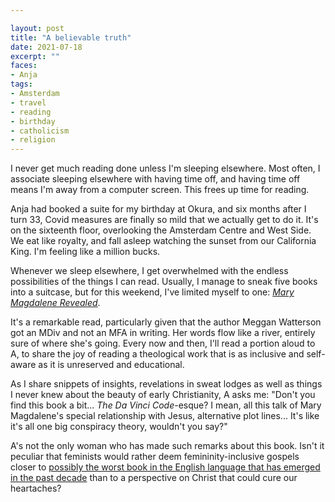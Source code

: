 ```yaml
---

layout: post
title: "A believable truth"
date: 2021-07-18 
excerpt: ""
faces: 
- Anja
tags:
- Amsterdam
- travel
- reading
- birthday
- catholicism
- religion
---
```

I never get much reading done unless I'm sleeping elsewhere. Most often, I associate sleeping elsewhere with having time off, and having time off means I'm away from a computer screen. This frees up time for reading.

Anja had booked a suite for my birthday at Okura, and six months after I turn 33, Covid measures are finally so mild that we actually get to do it. It's on the sixteenth floor, overlooking the Amsterdam Centre and West Side. We eat like royalty, and fall asleep watching the sunset from our California King. I'm feeling like a million bucks.

Whenever we sleep elsewhere, I get overwhelmed with the endless possibilities of the things I can read. Usually, I manage to sneak five books into a suitcase, but for this weekend, I've limited myself to one: _[Mary Magdalene Revealed](https://www.goodreads.com/en/book/show/42452986)_.

It's a remarkable read, particularly given that the author Meggan Watterson got an MDiv and not an MFA in writing. Her words flow like a river, entirely sure of where she's going. Every now and then, I'll read a portion aloud to A, to share the joy of reading a theological work that is as inclusive and self-aware as it is unreserved and educational.

As I share snippets of insights, revelations in sweat lodges as well as things I never knew about the beauty of early Christianity, A asks me: "Don't you find this book a bit... _The Da Vinci Code_-esque? I mean, all this talk of Mary Magdalene's special relationship with Jesus, alternative plot lines... It's like it's all one big conspiracy theory, wouldn't you say?"

A's not the only woman who has made such remarks about this book. Isn't it peculiar that feminists would rather deem femininity-inclusive gospels closer to [possibly the worst book in the English language that has emerged in the past decade](https://www.goodreads.com/review/show/1400331) than to a perspective on Christ that could cure our heartaches?